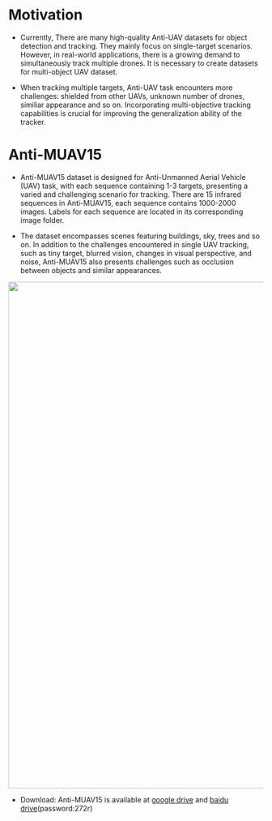 # Motivation
- Currently, There are many high-quality Anti-UAV datasets for object detection and tracking. They mainly focus on single-target scenarios. However, in real-world applications, there is a growing demand to simultaneously track multiple drones. It is necessary to create datasets for multi-object UAV dataset. 

- When tracking multiple targets, Anti-UAV task encounters more challenges: shielded from other UAVs, unknown number of drones, similiar appearance and so on. Incorporating multi-objective tracking capabilities is crucial for improving the generalization ability of the tracker.

# Anti-MUAV15
- Anti-MUAV15 dataset is designed for Anti-Unmanned Aerial Vehicle (UAV) task, with each sequence containing 1-3 targets, presenting a varied and challenging scenario for tracking.
There are 15 infrared sequences in Anti-MUAV15, each sequence contains 1000-2000 images. Labels for each sequence are located in its corresponding image folder.

- The dataset encompasses scenes featuring buildings, sky, trees and so on.
In addition to the challenges encountered in single UAV tracking, such as tiny target, blurred vision, changes in visual perspective, and noise, Anti-MUAV15 also presents challenges such as occlusion between objects and similar appearances.
<img src="https://github.com/Shihan0325/Anti-MUAV15/blob/main/image/vision.png" width="1000px"/>


- Download: Anti-MUAV15 is available at [google drive](https://drive.google.com/file/d/1S_s5m5kbix_ynVTLtfzkanLgHkFmp6Nu/view?usp=drive_link) and [baidu drive](https://pan.baidu.com/s/1X1BM-9BeMDe3eAJvuCntKw)(password:272r) 










